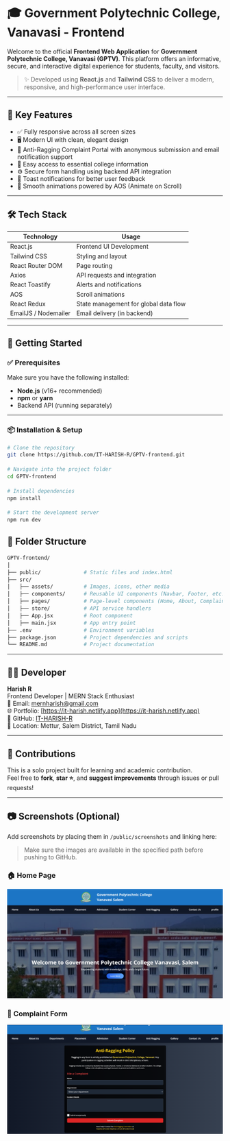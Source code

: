 # 🎓 Government Polytechnic College, Vanavasi - Frontend

Welcome to the official **Frontend Web Application** for **Government Polytechnic College, Vanavasi (GPTV)**. This platform offers an informative, secure, and interactive digital experience for students, faculty, and visitors.

> ✨ Developed using **React.js** and **Tailwind CSS** to deliver a modern, responsive, and high-performance user interface.

---

## 🌟 Key Features

- ✅ Fully responsive across all screen sizes
- 🖥️ Modern UI with clean, elegant design
- 🔐 Anti-Ragging Complaint Portal with anonymous submission and email notification support
- 📄 Easy access to essential college information
- ⚙️ Secure form handling using backend API integration
- 🔔 Toast notifications for better user feedback
- 🎨 Smooth animations powered by AOS (Animate on Scroll)

---

## 🛠️ Tech Stack

| Technology           | Usage                                 |
| -------------------- | ------------------------------------- |
| React.js             | Frontend UI Development               |
| Tailwind CSS         | Styling and layout                    |
| React Router DOM     | Page routing                          |
| Axios                | API requests and integration          |
| React Toastify       | Alerts and notifications              |
| AOS                  | Scroll animations                     |
| React Redux          | State management for global data flow |
| EmailJS / Nodemailer | Email delivery (in backend)           |

---


## 🚀 Getting Started

### ✅ Prerequisites

Make sure you have the following installed:

- **Node.js** (v16+ recommended)
- **npm** or **yarn**
- Backend API (running separately)

---

### 📦 Installation & Setup

```bash
# Clone the repository
git clone https://github.com/IT-HARISH-R/GPTV-frontend.git

# Navigate into the project folder
cd GPTV-frontend

# Install dependencies
npm install

# Start the development server
npm run dev

```

## 📁 Folder Structure

```bash
GPTV-frontend/
│
├── public/              # Static files and index.html
├── src/
│   ├── assets/          # Images, icons, other media
│   ├── components/      # Reusable UI components (Navbar, Footer, etc.)
│   ├── pages/           # Page-level components (Home, About, Complaint, etc.)
│   ├── store/           # API service handlers
│   ├── App.jsx          # Root component
│   ├── main.jsx         # App entry point
├── .env                 # Environment variables
├── package.json         # Project dependencies and scripts
└── README.md            # Project documentation

```

---

## 👨‍💻 Developer

**Harish R**  
Frontend Developer | MERN Stack Enthusiast  
📧 Email: [mernharish@gmail.com](mailto:mernharish@gmail.com)  
🌐 Portfolio: [https://it-harish.netlify.app](https://it-harish.netlify.app)  
🔗 GitHub: [IT-HARISH-R](https://github.com/IT-HARISH-R)  
📍 Location: Mettur, Salem District, Tamil Nadu

---

## 🤝 Contributions

This is a solo project built for learning and academic contribution.  
Feel free to **fork**, **star ⭐**, and **suggest improvements** through issues or pull requests!


---

## 📷 Screenshots (Optional)

Add screenshots by placing them in `/public/screenshots` and linking here:

> Make sure the images are available in the specified path before pushing to GitHub.

### 🏠 Home Page
![Home Page](image.png)

### 📝 Complaint Form
![Complaint Form](image-1.png)